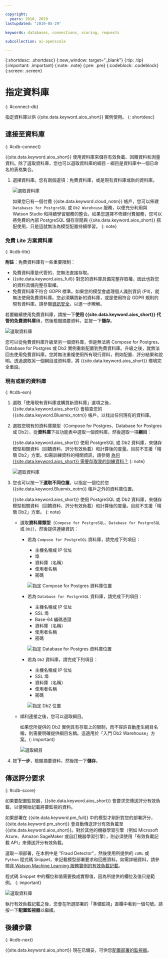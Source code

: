 ```yaml
---

copyright:
  years: 2018, 2019
lastupdated: "2019-05-29"

keywords: databases, connections, scoring, requests

subcollection: ai-openscale

---
```


{:shortdesc: .shortdesc}
{:new_window: target="_blank"}
{:tip: .tip}
{:important: .important}
{:note: .note}
{:pre: .pre}
{:codeblock: .codeblock}
{:screen: .screen}

# 指定資料庫
{: #connect-db}

指定資料庫以供 {{site.data.keyword.aios_short}} 實例使用。
{: shortdesc}

## 連接至資料庫
{: #cdb-connect}

{{site.data.keyword.aios_short}} 使用資料庫來儲存有效負載、回饋資料和測量資料。除了選取資料庫，您也可以選取資料庫的綱目 - 綱目是資料庫中一個已命名的表格集合。

1.  選擇資料庫。您有兩個選項：免費資料庫，或是現有資料庫或新的資料庫。

    ![選取資料庫](images/gs-config-database.png)

    如果您已有一個付費 {{site.data.keyword.cloud_notm}} 帳戶，您可以佈建 `Databases for PostgreSQL` 或 `Db2 Warehouse` 服務，以便充分利用與 Watson Studio 和持續學習服務的整合。如果您選擇不佈建付費服務，您可以將免費的內部 PostgreSQL 儲存空間與 {{site.data.keyword.aios_short}} 搭配使用，只是這就無法為模型配置持續學習。
    {: note}

### 免費 Lite 方案資料庫
{: #cdb-lite}

**附註**：免費資料庫有一些重要限制：

- 免費資料庫是代管的，您無法直接存取。
- {{site.data.keyword.aios_full}} 對您的資料庫具備完整存取權，因此也對您的資料具備完整存取權。
- 免費資料庫不符合 GDPR 標準。如果您的模型會處理個人識別資訊 (PII)，就無法使用免費資料庫。您必須購買新的資料庫，或是使用符合 GDPR 規則的現有資料庫。請參閱[資訊安全](/docs/services/ai-openscale?topic=ai-openscale-is-ov)，以進一步瞭解。

若要繼續使用免費資料庫，請按一下**使用 {{site.data.keyword.aios_short}} 代管的免費資料庫**磚，然後檢閱摘要資料，並按一下**儲存**。

  ![選取資料庫](images/gs-config-database2.png)
  
您可以從免費資料庫升級至另一個資料庫，但是無法將 Compose for Postgres、Database for Postgres 或 Db2 實例重新配置到免費資料庫。升級之後，就無法回去使用免費資料庫。您將無法重複使用所有現行資料，例如配置、評分結果和說明。透過選取另一個綱目或資料庫，將 {{site.data.keyword.aios_short}} 環境完全重設。



### 現有或新的資料庫
{: #cdb-exn}

1.  選取「使用現有資料庫或購買新資料庫」選項之後，{{site.data.keyword.aios_short}} 會檢查您的 {{site.data.keyword.Bluemix_notm}} 帳戶，以找出任何現有的資料庫。

1.  選取您現有的資料庫類型（Compose for Postgres、Database for Postgres 或 Db2）、從**資料庫**下拉功能表中選取一個資料庫，然後選取一項**綱目**：

    {{site.data.keyword.aios_short}} 使用 PostgreSQL 或 Db2 資料庫，來儲存模型相關資料（回饋資料、評分有效負載）和計算後的度量。目前不支援「精簡 Db2」方案。如需訓練資料的相關資訊，請參閱 [ 為何 {{site.data.keyword.aios_short}} 需要存取我的訓練資料？](/docs/services/ai-openscale?topic=ai-openscale-trainingdata#trainingdata)
    {: note}

    ![選取資料庫](images/gs-config-database3.png)

1.  您也可以按一下**選取不同位置**，以指定一個位於您 {{site.data.keyword.Bluemix_notm}} 帳戶之外的資料庫位置。

    {{site.data.keyword.aios_short}} 使用 PostgreSQL 或 Db2 資料庫，來儲存模型相關資料（回饋資料、評分有效負載）和計算後的度量。目前不支援「精簡 Db2」方案。
    {: note}

    - 選取**資料庫類型**（`Compose for PostgreSQL`、`Database for PostgreSQL` 或 `Db2`），然後提供連線資訊：

        - 若為 `Compose for PostgreSQL` 資料庫，請完成下列項目：

            - 主機名稱或 IP 位址
            - 埠
            - 資料庫（名稱）
            - 使用者名稱
            - 密碼

            ![指定 Compose for Postgres 資料庫位置](images/db-config-cpostgres.png)

        - 若為 `Database for PostgreSQL` 資料庫，請完成下列項目：

            - 主機名稱或 IP 位址
            - SSL 埠
            - Base-64 編碼憑證
            - 資料庫（名稱）
            - 使用者名稱
            - 密碼

            ![指定 Database for Postgres 資料庫位置](images/db-config-dpostgres.png)

        - 若為 `Db2` 資料庫，請完成下列項目：

            - 主機名稱或 IP 位址
            - SSL 埠
            - 資料庫（名稱）
            - 使用者名稱
            - 密碼

            ![指定 Db2 位置](images/db-config-db2.png)

    - 順利連接之後，您可以選取綱目。

      如果您所提供的 Db2 實例具有存取上的限制，而不容許自動產生綱目名稱，則需要明確提供綱目名稱。這適用於「入門 Db2 Warehouse」方案。{: important}

      ![選取綱目](images/gs-config-database5.png)

1.  按**下一步**，檢閱摘要資料，然後按一下**儲存**。

## 傳送評分要求
{: #cdb-score}

如果要配置監視器，{{site.data.keyword.aios_short}} 會要求您傳送評分有效負載，以便開始記載將要監視的資料。

如果部署在 {{site.data.keyword.pm_full}} 中的模型才剛針對您的部署評分，{{site.data.keyword.pm_short}} 會自動傳送評分有效負載至 {{site.data.keyword.aios_short}}。對於其他的機器學習引擎（例如 Microsoft Azure、Amazon SageMaker 或自訂機器學習引擎），則必須使用「有效負載記載 API」來傳送評分有效負載。

選取一項部署，在本例中是 "Fraud Detector"，然後使用所提供的 `cURL` 或 `Python` 程式碼 Snippet，來記載模型部署要求和回應資料。如需詳細資料，請參閱[非 Watson Machine Learning 服務實例的有效負載記載](/docs/services/ai-openscale?topic=ai-openscale-cml-connect)。

程式碼 Snippet 中的欄位和值需要換成實際值，因為所提供的欄位及值只是範例。
{: important}

![選取資料庫](images/config-send-scoring.png)

執行有效負載記載之後，您會在所選部署的「準備監視」直欄中看到一個勾號。請按一下**配置監視器**以繼續。

## 後續步驟
{: #cdb-next}

{{site.data.keyword.aios_short}} 現在已備妥，可供您[配置部署的監視器](/docs/services/ai-openscale?topic=ai-openscale-mo-config)。
